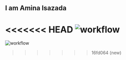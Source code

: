 ## I am Amina Isazada
<<<<<<< HEAD
![workflow](https://github.com/AminaIsazada/bhos-qa-labs/actions/workflows/gradle.yml/badge.svg)
=======
![workflow](https://github.com/AminaIsazada/bhos-qa-labs/actions/workflows/gradle.yml/badge.svg)
>>>>>>> 16fd064 (new)
